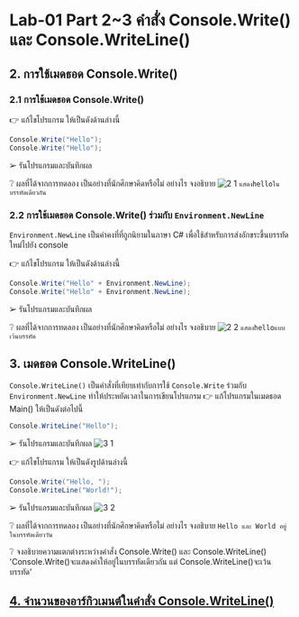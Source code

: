 # Lab-01 Part 2~3 คำสั่ง Console.Write() และ Console.WriteLine()

## 2. การใช้เมดธอด Console.Write()

### 2.1 การใช้เมดธอด Console.Write()
👉 แก้ไขโปรแกรม ให้เป็นดังด้านล่างนี้

```csharp
Console.Write("Hello");
Console.Write("Hello");
```

➢ รันโปรแกรมและบันทึกผล


❔ ผลที่ได้จากการทดลอง เป็นอย่างที่นักศึกษาคิดหรือไม่ อย่างไร จงอธิบาย
![2 1](https://github.com/VisawaPRO/03376836-OOP-2566-Lab-01/assets/144195555/139803cc-bd02-43bd-81e3-771e2ce4ad76)
`แสดงhelloในบรรทัดเดียวกัน`


### 2.2 การใช้เมดธอด Console.Write() ร่วมกับ  `Environment.NewLine`

`Environment.NewLine` เป็นค่าคงที่ที่ถูกนิยามในภาษา C# เพื่อใช้สำหรับการส่งอักขระขึ้นบรรทัดใหม่ไปยัง console

👉 แก้ไขโปรแกรม ให้เป็นดังด้านล่างนี้

```csharp
Console.Write("Hello" + Environment.NewLine);
Console.Write("Hello" + Environment.NewLine);
```

➢ รันโปรแกรมและบันทึกผล


❔ ผลที่ได้จากการทดลอง เป็นอย่างที่นักศึกษาคิดหรือไม่ อย่างไร จงอธิบาย
![2 2](https://github.com/VisawaPRO/03376836-OOP-2566-Lab-01/assets/144195555/546f6656-38d2-40e5-9d86-5fbeac82f5e3)
`แสดงhelloแบบเว้นบรรทัด`



## 3. เมดธอด Console.WriteLine()

`Console.WriteLine()` เป็นคำสั่งที่เทียบเท่ากับการใช้  `Console.Write` ร่วมกับ  `Environment.NewLine` ทำให้ประหยัดเวลาในการเขียนโปรแกรม
👉 แก้โปรแกรมในเมดธอด Main() ให้เป็นดังต่อไปนี้

```csharp
Console.WriteLine("Hello");
```

➢ รันโปรแกรมและบันทึกผล
![3 1](https://github.com/VisawaPRO/03376836-OOP-2566-Lab-01/assets/144195555/f22a96e0-4c11-4587-a012-3487f34631bc)



👉 แก้ไขโปรแกรม ให้เป็นดังรูปด้านล่างนี้

```csharp
Console.Write("Hello, ");
Console.WriteLine("World!");
```

➢ รันโปรแกรมและบันทึกผล
![3 2](https://github.com/VisawaPRO/03376836-OOP-2566-Lab-01/assets/144195555/226c42fd-3608-406a-a3e9-30cd144d2350)

❔ ผลที่ได้จากการทดลอง เป็นอย่างที่นักศึกษาคิดหรือไม่ อย่างไร จงอธิบาย
`Hello และ World อยู่ในบรรทัดเดียววัน`


❔ จงอธิบายความแตกต่างระหว่างคำสั่ง Console.Write() และ Console.WriteLine()
'Console.Write()จะแสดงคำให้อยู่ในบรรทัดเดียวกัน  แต่ Console.WriteLine()จะเว้นบรรทัด'

## [4. จำนวนของอาร์กิวเมนต์ในคำสั่ง Console.WriteLine()](./Lab-01-part-4.md)

